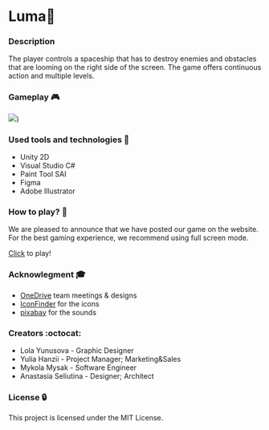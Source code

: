 # Luma🌌

### Description
The player controls a spaceship that has to destroy enemies and obstacles that are looming on the right side of the screen. The game offers continuous action and multiple levels.

### Gameplay 🎮

![](https://i.giphy.com/media/v1.Y2lkPTc5MGI3NjExc2FzY3c1bGw2Njk2OHAxYjhjbnF6ZXMwdmhkMjU4bGU1Y2RqaGdrMCZlcD12MV9pbnRlcm5hbF9naWZfYnlfaWQmY3Q9Zw/IEr84yc7xbO453ZDYp/giphy.gif))

### Used tools and technologies 🔨

- Unity 2D
- Visual Studio C#
- Paint Tool SAI
- Figma
- Adobe Illustrator

### How to play? 🔫 
We are pleased to announce that we have posted our game on the website. For the best gaming experience, we recommend using full screen mode.

[Click](https://lumagame.itch.io/luma) to play!

### Acknowlegment 🎓
- [OneDrive](https://iiiii-my.sharepoint.com/:f:/g/personal/yuliia_hanzii_cs_khpi_edu_ua/EpHi64yt7qFEsTrl6RGKGxoBqtfVq7256wu3hXheZ8JDhw?e=Sidmsk) team meetings & designs
- [IconFinder]() for the icons
- [pixabay](https://pixabay.com/sound-effects/search/laser/?pagi=2) for the sounds

### Creators :octocat: 
- Lola Yunusova - Graphic Designer
- Yulia Hanzii - Project Manager; Marketing&Sales
- Mykola Mysak - Software Engineer
- Anastasia Seliutina - Designer; Architect

### License 🔒 

This project is licensed under the MIT License.
